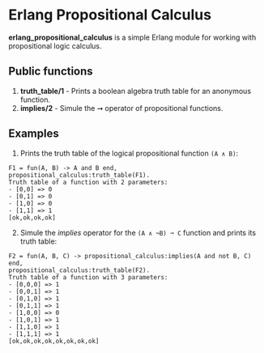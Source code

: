 # Erlang Propositional Calculus

**erlang_propositional_calculus** is a simple Erlang module for working with propositional logic calculus.

## Public functions

1. **truth_table/1** - Prints a boolean algebra truth table for an anonymous function.
2. **implies/2** - Simule the ➞ operator of propositional functions.

## Examples

1. Prints the truth table of the logical propositional function `(A ∧ B)`:
```
F1 = fun(A, B) -> A and B end,
propositional_calculus:truth_table(F1).
Truth table of a function with 2 parameters:
- [0,0] => 0
- [0,1] => 0
- [1,0] => 0
- [1,1] => 1
[ok,ok,ok,ok]
```

2. Simule the *implies* operator for the `(A ∧ ¬B) ➞ C` function and prints its truth table:
```
F2 = fun(A, B, C) -> propositional_calculus:implies(A and not B, C) end,
propositional_calculus:truth_table(F2).
Truth table of a function with 3 parameters:
- [0,0,0] => 1
- [0,0,1] => 1
- [0,1,0] => 1
- [0,1,1] => 1
- [1,0,0] => 0
- [1,0,1] => 1
- [1,1,0] => 1
- [1,1,1] => 1
[ok,ok,ok,ok,ok,ok,ok,ok]
```
